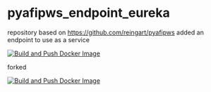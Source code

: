 # pyafipws_endpoint_eureka
repository based on https://github.com/reingart/pyafipws added an endpoint to use as a service

[![Build and Push Docker Image](https://github.com/dqmdz/pyafipws_endpoint_eureka/actions/workflows/deploy.yml/badge.svg)](https://github.com/dqmdz/pyafipws_endpoint_eureka/actions/workflows/deploy.yml)

forked

[![Build and Push Docker Image](https://github.com/ETEREA-services/ETEREA.pyafipws-tsa-service/actions/workflows/deploy.yml/badge.svg)](https://github.com/ETEREA-services/ETEREA.pyafipws-tsa-service/actions/workflows/deploy.yml)
